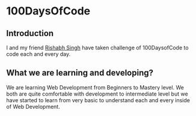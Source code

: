 # 100DaysOfCode

## Introduction

I and my friend [Rishabh Singh](https://github.com/mindninjaX) have taken challenge of 100DaysofCode to code each and every day. 

## What we are learning and developing?

We are learning Web Development from Beginners to Mastery level. We both are quite comfortable with development to intermediate level but 
we have started to learn from very basic to understand each and every inside of Web Development.
